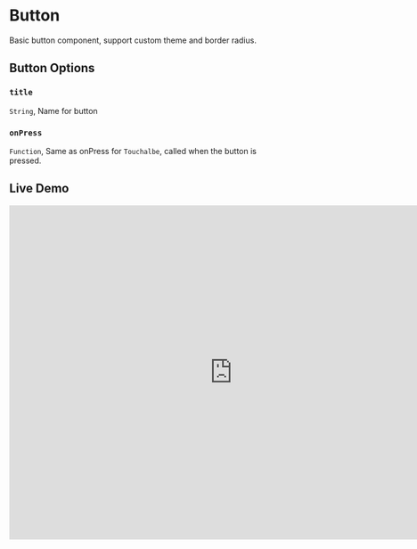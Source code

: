 # Button

Basic button component, support custom theme and border radius.

## Button Options
### `title`
`String`, Name for button

### `onPress`
`Function`, Same as onPress for `Touchalbe`, called when the button is pressed.

## Live Demo
<iframe src="http://localhost:3000/web-player/#vendorComponents=%5B%5B%22react-native-ui%22%2C%20%22http%3A%2F%2Flocalhost%3A3000%2Findex.web.js%22%5D%5D&code=import%20React%2C%20%7B%20Component%20%7D%20from%20'react'%0Aimport%20%7B%0A%20%20AppRegistry%2C%0A%20%20StyleSheet%2C%0A%20%20Text%2C%0A%20%20View%0A%7D%20from%20'react-native'%0A%0Aimport%20%7B%0A%20%20%20Button%2C%0A%20%20createTheme%2C%0A%20%20ThemeProvider%2C%0A%20%20DarkTheme%2C%0A%20%20LightTheme%0A%7D%20from%20'react-native-ui'%0A%0Aclass%20App%20extends%20Component%20%7B%0A%20%20render()%20%7B%0A%20%20%20%20return%20(%0A%20%20%20%20%20%20%3CView%20style%3D%7Bstyles.container%7D%3E%0A%20%20%20%20%20%20%20%20%3CThemeProvider%20theme%3D%7BcreateTheme(DarkTheme)%7D%3E%0A%20%20%20%20%20%20%20%20%20%20%3CButton%0A%20%20%20%20%20%20%20%20%20%20%20%20style%3D%7B%7BmarginTop%3A%2010%7D%7D%0A%20%20%20%20%20%20%20%20%20%20%20%20title%3D%7B'Button'%7D%0A%20%20%20%20%20%20%20%20%20%20%20%20onPress%3D%7B()%20%3D%3E%20%7B%20%0A%20%20%20%20%20%20%20%20%20%20%20%20%20%20console.log('onPress')%0A%20%20%20%20%20%20%20%20%20%20%20%20%7D%7D%20%2F%3E%0A%20%20%20%20%20%20%20%20%3C%2FThemeProvider%3E%0A%0A%20%20%20%20%20%20%20%20%3CThemeProvider%20theme%3D%7BcreateTheme(LightTheme)%7D%3E%0A%20%20%20%20%20%20%20%20%20%20%3CButton%0A%20%20%20%20%20%20%20%20%20%20%20%20style%3D%7B%7BmarginTop%3A%2010%7D%7D%0A%20%20%20%20%20%20%20%20%20%20%20%20title%3D%7B'Button'%7D%0A%20%20%20%20%20%20%20%20%20%20%20%20onPress%3D%7B()%20%3D%3E%20%7B%0A%20%20%20%20%20%20%20%20%20%20%20%20%20%20console.log('onPress')%0A%20%20%20%20%20%20%20%20%20%20%20%20%7D%7D%20%2F%3E%0A%20%20%20%20%20%20%20%20%3C%2FThemeProvider%3E%0A%20%20%20%20%20%20%20%20%20%20%3CThemeProvider%20theme%3D%7BcreateTheme(%7B%0A%20%20%20%20%20%20%20%20%20%20%20%20fontFamily%3A%20'Roboto%2C%20sans-serif'%2C%0A%20%20%20%20%20%20%20%20%20%20%20%20borderRadius%3A%2030%2C%0A%20%20%20%20%20%20%20%20%20%20%20%20palette%3A%20%7B%20%0A%20%20%20%20%20%20%20%20%20%20%20%20%20%20primaryColor%3A%20'%23FD8'%2C%0A%20%20%20%20%20%20%20%20%20%20%20%20%20%20textColor%3A%20'black'%0A%20%20%20%20%20%20%20%20%20%20%20%20%7D%7D)%7D%3E%0A%20%20%20%20%20%20%20%20%20%20%3CButton%0A%20%20%20%20%20%20%20%20%20%20%20%20style%3D%7B%7BmarginTop%3A%2010%7D%7D%20%0A%20%20%20%20%20%20%20%20%20%20%20%20title%3D%7B'Button'%7D%0A%20%20%20%20%20%20%20%20%20%20%20%20onPress%3D%7B()%20%3D%3E%20%7B%0A%20%20%20%20%20%20%20%20%20%20%20%20%20%20console.log('onPress')%0A%20%20%20%20%20%20%20%20%20%20%20%20%7D%7D%20%2F%3E%0A%20%20%20%20%20%20%20%20%3C%2FThemeProvider%3E%20%0A%20%20%20%20%20%20%3C%2FView%3E%0A%20%20%20%20)%0A%20%20%7D%0A%7D%0A%0Aconst%20styles%20%3D%20StyleSheet.create(%7B%0A%20%20container%3A%20%7B%0A%20%20%20%20flex%3A%201%2C%0A%20%20%20%20justifyContent%3A%20'center'%2C%0A%20%20%20%20alignItems%3A%20'center'%2C%0A%20%20%20%20backgroundColor%3A%20'%23EEA'%0A%20%20%7D%2C%0A%20%20welcome%3A%20%7B%0A%20%20%20%20fontSize%3A%2020%2C%0A%20%20%20%20textAlign%3A%20'center'%2C%0A%20%20%20%20margin%3A%2010%0A%20%20%7D%2C%0A%20%20instructions%3A%20%7B%0A%20%20%20%20textAlign%3A%20'center'%2C%0A%20%20%20%20color%3A%20'%23333333'%2C%0A%20%20%20%20marginBottom%3A%205%0A%20%20%7D%0A%7D)%20%0A%0AAppRegistry.registerComponent('App'%2C%20()%20%3D%3E%20App)" height="600" width="800" allowfullscreen="" frameborder="0"></iframe>

